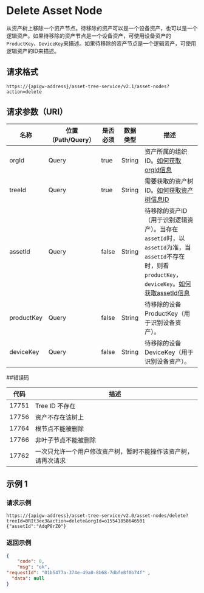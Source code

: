 # Delete Asset Node

从资产树上移除一个资产节点。待移除的资产可以是一个设备资产，也可以是一个逻辑资产。如果待移除的资产节点是一个设备资产，可使用设备资产的`ProductKey`、`DeviceKey`来描述。如果待移除的资产节点是一个逻辑资产，可使用逻辑资产的ID来描述。

## 请求格式

```
https://{apigw-address}/asset-tree-service/v2.1/asset-nodes?action=delete

```

## 请求参数（URI）

| 名称          | 位置（Path/Query） | 是否必须 | 数据类型 | 描述      |
|---------------|------------------|----------|-----------|--------------|
| orgId         | Query            | true     | String    | 资产所属的组织ID。[如何获取orgId信息](/docs/api/zh_CN/latest/api_faqs#orgid-orgid)                |
| treeId        | Query            | true    | String    | 需要获取的资产树ID。[如何获取资产树信息ID](/docs/api/zh_CN/latest/api_faqs#id)        |
| assetId  | Query            | false    | String    | 待移除的资产ID（用于识别逻辑资产）。当存在`assetId`时，以`assetId`为准，当`assetId`不存在时，则看`productKey`，`deviceKey`。[如何获取assetId信息](/docs/api/zh_CN/latest/api_faqs.html#assetid-assetid)  |
| productKey  | Query            | false    | String    | 待移除的设备ProductKey（用于识别设备资产）。 |
| deviceKey  | Query            | false    | String    | 待移除的设备DeviceKey（用于识别设备资产）。 |


##错误码

| 代码 | 描述    |
|-----------|-----------------------------|
| 17751| Tree ID 不存在                                                 |
| 17756| 资产不存在该树上                                               |
| 17764| 根节点不能被删除                                               |
| 17766| 非叶子节点不能被删除                                           |
| 17762| 一次只允许一个用户修改资产树，暂时不能操作该资产树，请再次请求 |




## 示例 1

### 请求示例

```
https://{apigw-address}/asset-tree-service/v2.0/asset-nodes/delete?treeId=BRIt3ee3&action=delete&orgId=o15541858646501
{"assetId":"AdqP8rZ0"}
```

### 返回示例

```json
{ 
    "code": 0, 
    "msg": "ok", 
"requestId": "01b5477a-374e-49a0-8b68-7dbfe8f0b74f" ,
  "data": null
} 
```

